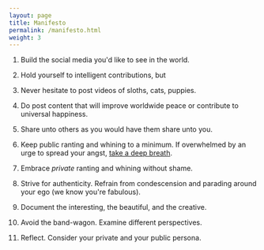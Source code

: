 ```yaml
---
layout: page
title: Manifesto
permalink: /manifesto.html
weight: 3
---
```


1. Build the social media you'd like to see in the world.

2. Hold yourself to intelligent contributions, but

3. Never hesitate to post videos of sloths, cats, puppies.

4. Do post content that will improve worldwide peace or contribute to universal happiness.

5. Share unto others as you would have them share unto you.

6. Keep public ranting and whining to a minimum. If overwhelmed by an urge to spread your angst, [take a deep breath]("https://www.youtube.com/watch?v=eWM2joNb9NE").

7. Embrace _private_ ranting and whining without shame.

8. Strive for authenticity. Refrain from condescension and parading around your ego (we know you're fabulous).

9. Document the interesting, the beautiful, and the creative.

10. Avoid the band-wagon. Examine different perspectives.

11. Reflect. Consider your private and your public persona.